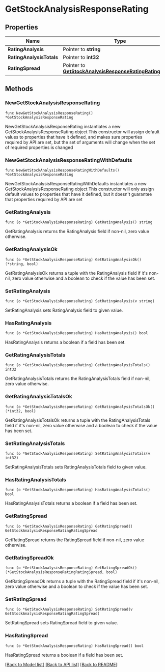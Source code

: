 # GetStockAnalysisResponseRating

## Properties

Name | Type | Description | Notes
------------ | ------------- | ------------- | -------------
**RatingAnalysis** | Pointer to **string** |  | [optional] 
**RatingAnalysisTotals** | Pointer to **int32** |  | [optional] 
**RatingSpread** | Pointer to [**GetStockAnalysisResponseRatingRatingSpread**](GetStockAnalysisResponse_rating_ratingSpread.md) |  | [optional] 

## Methods

### NewGetStockAnalysisResponseRating

`func NewGetStockAnalysisResponseRating() *GetStockAnalysisResponseRating`

NewGetStockAnalysisResponseRating instantiates a new GetStockAnalysisResponseRating object
This constructor will assign default values to properties that have it defined,
and makes sure properties required by API are set, but the set of arguments
will change when the set of required properties is changed

### NewGetStockAnalysisResponseRatingWithDefaults

`func NewGetStockAnalysisResponseRatingWithDefaults() *GetStockAnalysisResponseRating`

NewGetStockAnalysisResponseRatingWithDefaults instantiates a new GetStockAnalysisResponseRating object
This constructor will only assign default values to properties that have it defined,
but it doesn't guarantee that properties required by API are set

### GetRatingAnalysis

`func (o *GetStockAnalysisResponseRating) GetRatingAnalysis() string`

GetRatingAnalysis returns the RatingAnalysis field if non-nil, zero value otherwise.

### GetRatingAnalysisOk

`func (o *GetStockAnalysisResponseRating) GetRatingAnalysisOk() (*string, bool)`

GetRatingAnalysisOk returns a tuple with the RatingAnalysis field if it's non-nil, zero value otherwise
and a boolean to check if the value has been set.

### SetRatingAnalysis

`func (o *GetStockAnalysisResponseRating) SetRatingAnalysis(v string)`

SetRatingAnalysis sets RatingAnalysis field to given value.

### HasRatingAnalysis

`func (o *GetStockAnalysisResponseRating) HasRatingAnalysis() bool`

HasRatingAnalysis returns a boolean if a field has been set.

### GetRatingAnalysisTotals

`func (o *GetStockAnalysisResponseRating) GetRatingAnalysisTotals() int32`

GetRatingAnalysisTotals returns the RatingAnalysisTotals field if non-nil, zero value otherwise.

### GetRatingAnalysisTotalsOk

`func (o *GetStockAnalysisResponseRating) GetRatingAnalysisTotalsOk() (*int32, bool)`

GetRatingAnalysisTotalsOk returns a tuple with the RatingAnalysisTotals field if it's non-nil, zero value otherwise
and a boolean to check if the value has been set.

### SetRatingAnalysisTotals

`func (o *GetStockAnalysisResponseRating) SetRatingAnalysisTotals(v int32)`

SetRatingAnalysisTotals sets RatingAnalysisTotals field to given value.

### HasRatingAnalysisTotals

`func (o *GetStockAnalysisResponseRating) HasRatingAnalysisTotals() bool`

HasRatingAnalysisTotals returns a boolean if a field has been set.

### GetRatingSpread

`func (o *GetStockAnalysisResponseRating) GetRatingSpread() GetStockAnalysisResponseRatingRatingSpread`

GetRatingSpread returns the RatingSpread field if non-nil, zero value otherwise.

### GetRatingSpreadOk

`func (o *GetStockAnalysisResponseRating) GetRatingSpreadOk() (*GetStockAnalysisResponseRatingRatingSpread, bool)`

GetRatingSpreadOk returns a tuple with the RatingSpread field if it's non-nil, zero value otherwise
and a boolean to check if the value has been set.

### SetRatingSpread

`func (o *GetStockAnalysisResponseRating) SetRatingSpread(v GetStockAnalysisResponseRatingRatingSpread)`

SetRatingSpread sets RatingSpread field to given value.

### HasRatingSpread

`func (o *GetStockAnalysisResponseRating) HasRatingSpread() bool`

HasRatingSpread returns a boolean if a field has been set.


[[Back to Model list]](../README.md#documentation-for-models) [[Back to API list]](../README.md#documentation-for-api-endpoints) [[Back to README]](../README.md)


